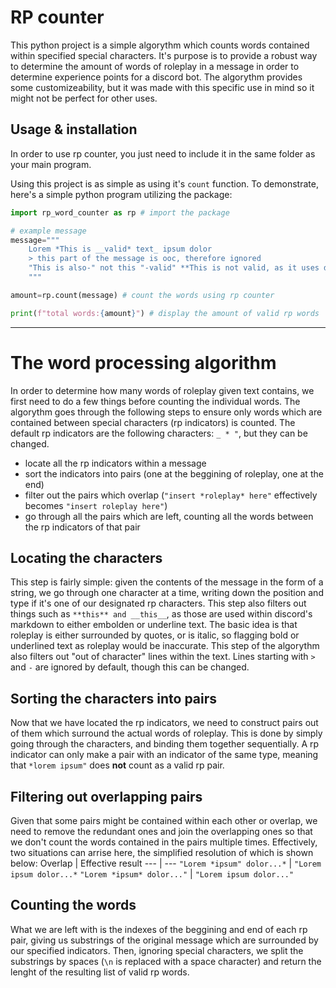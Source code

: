 # RP counter
This python project is a simple algorythm which counts words contained within specified special characters. It's purpose is to provide a robust way to determine the amount of words of roleplay in a message in order to determine experience points for a discord bot. The algorythm provides some customizeability, but it was made with this specific use in mind so it might not be perfect for other uses.

## Usage & installation
In order to use rp counter, you just need to include it in the same folder as your main program.

Using this project is as simple as using it's `count` function. To demonstrate, here's a simple python program utilizing the package:
```py
import rp_word_counter as rp # import the package

# example message
message="""
    Lorem *This is __valid* text_ ipsum dolor
    > this part of the message is ooc, therefore ignored
    "This is also-" not this "-valid" **This is not valid, as it uses double asterisk instead of single asterisk.**
    """

amount=rp.count(message) # count the words using rp counter

print(f"total words:{amount}") # display the amount of valid rp words
```
___

# The word processing algorithm
In order to determine how many words of roleplay given text contains, we first need to do a few things before counting the individual words. The algorythm goes through the following steps to ensure only words which are contained between special characters (rp indicators) is counted. The default rp indicators are the following characters: `_ * "`, but they can be changed.

- locate all the rp indicators within a message
- sort the indicators into pairs (one at the beggining of roleplay, one at the end)
- filter out the pairs which overlap (`"insert *roleplay* here"` effectively becomes `"insert roleplay here"`)
- go through all the pairs which are left, counting all the words between the rp indicators of that pair

## Locating the characters
This step is fairly simple: given the contents of the message in the form of a string, we go through one character at a time, writing down the position and type if it's one of our designated rp characters. This step also filters out things such as `**this** and __this__`, as those are used within discord's markdown to either embolden or underline text. The basic idea is that roleplay is either surrounded by quotes, or is italic, so flagging bold or underlined text as roleplay would be inaccurate. This step of the algorythm also filters out "out of character" lines within the text. Lines starting with `>` and `-` are ignored by default, though this can be changed.

## Sorting the characters into pairs
Now that we have located the rp indicators, we need to construct pairs out of them which surround the actual words of roleplay. This is done by simply going through the characters, and binding them together sequentially. A rp indicator can only make a pair with an indicator of the same type, meaning that `*lorem ipsum"` does **not** count as a valid rp pair.

## Filtering out overlapping pairs
Given that some pairs might be contained within each other or overlap, we need to remove the redundant ones and join the overlapping ones so that we don't count the words contained in the pairs multiple times. Effectively, two situations can arrise here, the simplified resolution of which is shown below:
 Overlap | Effective result
 --- | ---
 `"Lorem *ipsum" dolor...*` | `"Lorem ipsum dolor...*`
 `"Lorem *ipsum* dolor..."` | `"Lorem ipsum dolor..."`

## Counting the words
What we are left with is the indexes of the beggining and end of each rp pair, giving us substrings of the original message which are surrounded by our specified indicators. Then, ignoring special characters, we split the substrings by spaces (`\n` is replaced with a space character) and return the lenght of the resulting list of valid rp words.